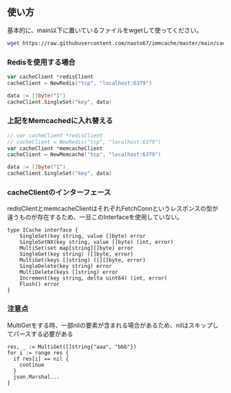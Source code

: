## 使い方

基本的に、main以下に置いているファイルをwgetして使ってください。

```sh
wget https://raw.githubusercontent.com/naoto67/immcache/master/main/cache.go
```

### Redisを使用する場合

```go
var cacheClient *redisClient
cacheClient = NewRedis("tcp", "localhost:6379")

data := []byte("1")
cacheClient.SingleSet("key", data)
```

### 上記をMemcachedに入れ替える

```go
// var cacheClient *redisClient
// cacheClient = NewRedis("tcp", "localhost:6379")
var cacheClient *memcacheClient
cacheClient = NewMemcache("tcp", "localhost:6379")

data := []byte("1")
cacheClient.SingleSet("key", data)
```

### cacheClientのインターフェース
redisClientとmemcacheClientはそれぞれFetchConnというレスポンスの型が違うものが存在するため、一旦このInterfaceを使用していない。
```
type ICache interface {
	SingleSet(key string, value []byte) error
	SingleSetNX(key string, value []byte) (int, error)
	MultiSet(set map[string][]byte) error
	SingleGet(key string) ([]byte, error)
	MultiGet(keys []string) ([][]byte, error)
	SingleDelete(key string) error
	MultiDelete(keys []string) error
	Increment(key string, delta uint64) (int, error)
	Flush() error
}
```

### 注意点

MultiGetをする時、一部nilの要素が含まれる場合があるため、nilはスキップしてパースする必要がある
```
res, _ := MultiGet([]string{"aaa", "bbb"})
for i := range res {
  if res[i] == nil {
    continue
  }
  json.Marshal...
}
```
